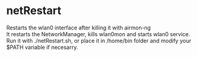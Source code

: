 # netRestart
Restarts the wlan0 interface after killing it with airmon-ng <br/>
It restarts the NetworkManager, kills wlan0mon and starts wlan0 service. <br/>
Run it with ./netRestart.sh, or place it in /home/bin folder and modify your $PATH variable if necesarry.

